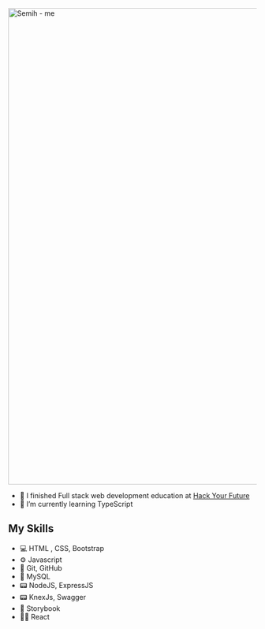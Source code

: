 <img width="967" alt="Semih - me" src="https://user-images.githubusercontent.com/67079251/134940334-5cbaa244-84c5-41d1-982e-8e70ec1c24de.jpeg">

- 🔭 I finished Full stack web development education at [Hack Your Future](https://www.hackyourfuture.dk)
- 🌱 I’m currently learning TypeScript

## My Skills
- 💻 HTML , CSS, Bootstrap
- ⚙ Javascript
- 📡 Git, GitHub
- 🔬 MySQL
- 📟 NodeJS, ExpressJS
- 📟 KnexJs, Swagger
- 📙 Storybook
- 👨‍💻 React



<!--
**semih1239/semih1239** is a ✨ _special_ ✨ repository because its `README.md` (this file) appears on your GitHub profile.

Here are some ideas to get you started:
<img src="https://raw.githubusercontent.com/MartinHeinz/MartinHeinz/master/wave.gif" width="30px">

- 🔭 I’m currently working on ...
- 🌱 I’m currently learning ...
- 👯 I’m looking to collaborate on ...
- 🤔 I’m looking for help with ...
- 💬 Ask me about ...
- 📫 How to reach me: ...
- 😄 Pronouns: ...
- ⚡ Fun fact: ...
-->
